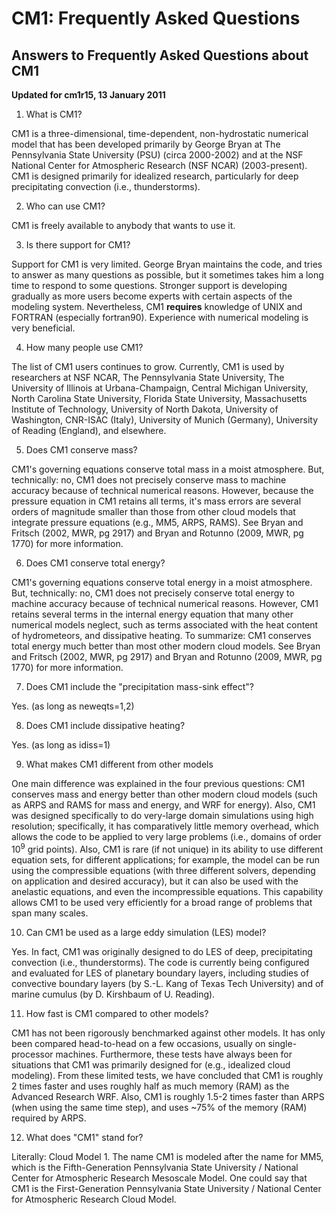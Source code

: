 # CM1:  Frequently Asked Questions

## Answers to Frequently Asked Questions about CM1

**Updated for cm1r15, 13 January 2011**

1.  What is CM1?

CM1 is a three-dimensional, time-dependent, non-hydrostatic numerical model that has been developed primarily by George Bryan at The Pennsylvania State University (PSU) (circa 2000-2002) and at the NSF National Center for Atmospheric Research (NSF NCAR) (2003-present).  CM1 is designed primarily for idealized research, particularly for deep precipitating convection (i.e., thunderstorms).  

2.  Who can use CM1?

CM1 is freely available to anybody that wants to use it. 

3.  Is there support for CM1?

Support for CM1 is very limited.  George Bryan maintains the code, and tries to answer as many questions as possible, but it sometimes takes him a long time to respond to some questions.  Stronger support is developing gradually as more users become experts with certain aspects of the modeling system.  Nevertheless, CM1 **requires** knowledge of UNIX and FORTRAN (especially fortran90).  Experience with numerical modeling is very beneficial.  

4.  How many people use CM1?

The list of CM1 users continues to grow.  Currently, CM1 is used by researchers at NSF NCAR, The Pennsylvania State University, The University of Illinois at Urbana-Champaign, Central Michigan University, North Carolina State University, Florida State University, Massachusetts Institute of Technology, University of North Dakota, University of Washington, CNR-ISAC (Italy), University of Munich (Germany), University of Reading (England), and elsewhere.  

5.  Does CM1 conserve mass?

CM1's governing equations conserve total mass in a moist atmosphere.  But, technically:  no, CM1 does not precisely conserve mass to machine accuracy because of technical numerical reasons.  However, because the pressure equation in CM1 retains all terms, it's mass errors are several orders of magnitude smaller than those from other cloud models that integrate pressure equations (e.g., MM5, ARPS, RAMS).   See Bryan and Fritsch (2002, MWR, pg 2917) and Bryan and Rotunno (2009, MWR, pg 1770) for more information.

6.  Does CM1 conserve total energy?

CM1's governing equations conserve total energy in a moist atmosphere.  But, technically:  no, CM1 does not precisely conserve total energy to machine accuracy because of technical numerical reasons.  However, CM1 retains several terms in the internal energy equation that many other numerical models neglect, such as terms associated with the heat content of hydrometeors, and dissipative heating.  To summarize:  CM1 conserves total energy much better than most other modern cloud models.  See Bryan and Fritsch (2002, MWR, pg 2917) and Bryan and Rotunno (2009, MWR, pg 1770) for more information.   

7.  Does CM1 include the "precipitation mass-sink effect"?

Yes.  (as long as neweqts=1,2)

8.  Does CM1 include dissipative heating?

Yes.  (as long as idiss=1)

9.  What makes CM1 different from other models

One main difference was explained in the four previous questions:  CM1 conserves mass and energy better than other modern cloud models (such as ARPS and RAMS for mass and energy, and WRF for energy).  Also, CM1 was designed specifically to do very-large domain simulations using high resolution;  specifically, it has comparatively little memory overhead, which allows the code to be applied to very large problems (i.e., domains of order 10<sup>9</sup> grid points).  Also, CM1 is rare (if not unique) in its ability to use different equation sets, for different applications;  for example, the model can be run using the compressible equations (with three different solvers, depending on application and desired accuracy), but it can also be used with the anelastic equations, and even the incompressible equations.  This capability allows CM1 to be used very efficiently for a broad range of problems that span many scales. 

10.  Can CM1 be used as a large eddy simulation (LES) model?

Yes.  In fact, CM1 was originally designed to do LES of deep, precipitating convection (i.e., thunderstorms).  The code is currently being configured and evaluated for LES of planetary boundary layers, including studies of convective boundary layers (by S.-L. Kang of Texas Tech University) and of marine cumulus (by D. Kirshbaum of U. Reading). 

11.  How fast is CM1 compared to other models?

CM1 has not been rigorously benchmarked against other models.  It has only been compared head-to-head on a few occasions, usually on single-processor machines.  Furthermore, these tests have always been for situations that CM1 was primarily designed for (e.g., idealized cloud modeling).  From these limited tests, we have concluded that CM1 is roughly 2 times faster and uses roughly half as much memory (RAM) as the Advanced Research WRF.  Also, CM1 is roughly 1.5-2 times faster than ARPS (when using the same time step), and uses ~75% of the memory (RAM) required by ARPS. 

12.  What does "CM1" stand for?

Literally:  Cloud Model 1.  The name CM1 is modeled after the name for MM5, which is the Fifth-Generation Pennsylvania State University / National Center for Atmospheric Research Mesoscale Model.  One could say that CM1 is the First-Generation Pennsylvania State University / National Center for Atmospheric Research Cloud Model. 
